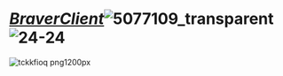 #  ***[BraverClient](https://tdljt22b-4000.euw.devtunnels.ms)***![5077109_transparent](https://github.com/BraverClient/HelloWorld/assets/93947784/a19a781d-d81d-4c71-a75a-7b92dfe14b60) ![24-24](https://github.com/BraverClient/HelloWorld/assets/93947784/b2c35739-a37c-4299-9f9d-8fdf3de3422c)









![tckkfioq png1200px](https://github.com/BraverClient/HelloWorld/assets/93947784/9d48f394-eb5b-45a5-867b-aedff0d0c490)
